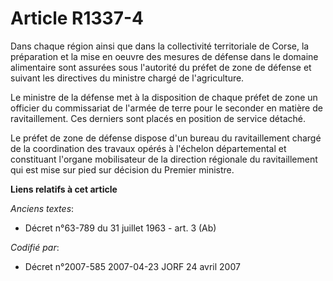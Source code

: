 # Article R1337-4

Dans chaque région ainsi que dans la collectivité territoriale de Corse, la préparation et la mise en oeuvre des mesures de
défense dans le domaine alimentaire sont assurées sous l'autorité du préfet de zone de défense et suivant les directives du
ministre chargé de l'agriculture.

Le ministre de la défense met à la disposition de chaque préfet de zone un officier du commissariat de l'armée de terre pour
le seconder en matière de ravitaillement. Ces derniers sont placés en position de service détaché.

Le préfet de zone de défense dispose d'un bureau du ravitaillement chargé de la coordination des travaux opérés à l'échelon
départemental et constituant l'organe mobilisateur de la direction régionale du ravitaillement qui est mise sur pied sur
décision du Premier ministre.

**Liens relatifs à cet article**

_Anciens textes_:

  - Décret n°63-789 du 31 juillet 1963 - art. 3 (Ab)

_Codifié par_:

  - Décret n°2007-585 2007-04-23 JORF 24 avril 2007
